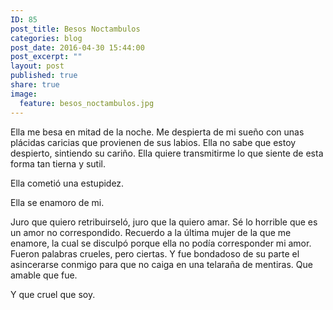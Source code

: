 ```yaml
---
ID: 85
post_title: Besos Noctambulos
categories: blog
post_date: 2016-04-30 15:44:00
post_excerpt: ""
layout: post
published: true
share: true
image:
  feature: besos_noctambulos.jpg
---
```

<span style="font-weight: 400;">Ella me besa en mitad de la noche. Me despierta de mi sueño con unas plácidas caricias que provienen de sus labios. Ella no sabe que estoy despierto, sintiendo su cariño. Ella quiere transmitirme lo que siente de esta forma tan tierna y sutil.</span>

<span style="font-weight: 400;">Ella cometió una estupidez.</span>

<span style="font-weight: 400;">Ella se enamoro de mi.</span>

<span style="font-weight: 400;">Juro que quiero retribuirseló, juro que la quiero amar. Sé lo horrible que es un amor no correspondido. Recuerdo a la última mujer de la que me enamore, la cual se disculpó porque ella no podía corresponder mi amor. Fueron palabras crueles, pero ciertas. Y fue bondadoso de su parte el asincerarse conmigo para que no caiga en una telaraña de mentiras. Que amable que fue.</span>

<span style="font-weight: 400;">Y que cruel que soy.</span>